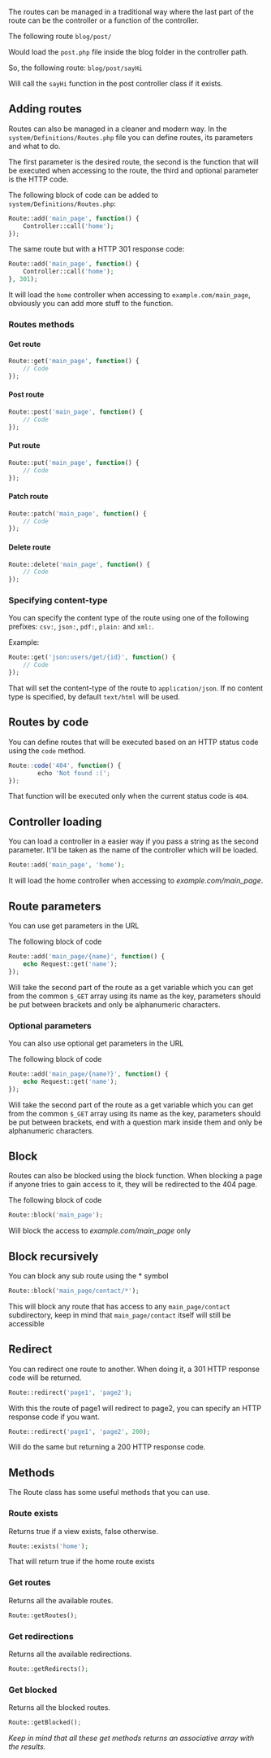 The routes can be managed in a traditional way where the last part of the route can be the controller or a function of the controller.

The following route `blog/post/`

Would load the `post.php` file inside the blog folder in the controller path.

So, the following route: `blog/post/sayHi`

Will call the `sayHi` function in the post controller class if it exists.

## Adding routes

Routes can also be managed in a cleaner and modern way. In the `system/Definitions/Routes.php` file you can define routes, its parameters and what to do.

The first parameter is the desired route, the second is the function that will be executed when accessing to the route, the third and optional parameter is the HTTP code.

The following block of code can be added to `system/Definitions/Routes.php`:

```php
Route::add('main_page', function() {
    Controller::call('home');
});
```

The same route but with a HTTP 301 response code:

```php
Route::add('main_page', function() {
	Controller::call('home');
}, 301);
```

It will load the `home` controller when accessing to `example.com/main_page`, obviously you can add more stuff to the function.

### Routes methods

#### Get route

```php
Route::get('main_page', function() {
	// Code
});
```

#### Post route

```php
Route::post('main_page', function() {
	// Code
});
```

#### Put route

```php
Route::put('main_page', function() {
	// Code
});
```

#### Patch route

```php
Route::patch('main_page', function() {
	// Code
});
```

#### Delete route

```php
Route::delete('main_page', function() {
	// Code
});
```

### Specifying content-type

You can specify the content type of the route using one of the following prefixes: `csv:`, `json:`, `pdf:`, `plain:` and `xml:`.

Example: 

```php
Route::get('json:users/get/{id}', function() {
	// Code
});
```

That will set the content-type of the route to `application/json`. If no content type is specified, by default `text/html` will be used.

## Routes by code

You can define routes that will be executed based on an HTTP status code using the `code` method.

```js
Route::code('404', function() {
        echo 'Not found :(';
});
```

That function will be executed only when the current status code is `404`.

## Controller loading

You can load a controller in a easier way if you pass a string as the second parameter. It'll be taken as the name of the controller which will be loaded.

```php
Route::add('main_page', 'home');
```

It will load the home controller when accessing to _example.com/main_page_.

## Route parameters

You can use get parameters in the URL

The following block of code

```php
Route::add('main_page/{name}', function() {
	echo Request::get('name');
});
```

Will take the second part of the route as a get variable which you can get from the common `$_GET` array using its name as the key, parameters should be put between brackets and only be alphanumeric characters.

### Optional parameters

You can also use optional get parameters in the URL

The following block of code

```php
Route::add('main_page/{name?}', function() {
	echo Request::get('name');
});
```

Will take the second part of the route as a get variable which you can get from the common `$_GET` array using its name as the key, parameters should be put between brackets, end with a question mark inside them and only be alphanumeric characters.

## Block

Routes can also be blocked using the block function. When blocking a page if anyone tries to gain access to it, they will be redirected to the 404 page.

The following block of code

```php
Route::block('main_page');
```

Will block the access to _example.com/main_page_ only

## Block recursively

You can block any sub route using the * symbol

```php
Route::block('main_page/contact/*');
```

This will block any route that has access to any `main_page/contact` subdirectory, keep in mind that `main_page/contact` itself will still be accessible

## Redirect

You can redirect one route to another. When doing it, a 301 HTTP response code will be returned.

```php
Route::redirect('page1', 'page2');
```

With this the route of page1 will redirect to page2, you can specify an HTTP response code if you want.

```php
Route::redirect('page1', 'page2', 200);
```

Will do the same but returning a 200 HTTP response code.

## Methods

The Route class has some useful methods that you can use.

### Route exists

Returns true if a view exists, false otherwise.

```php
Route::exists('home');
```

That will return true if the home route exists

### Get routes

Returns all the available routes.

```php
Route::getRoutes();
```

### Get redirections

Returns all the available redirections.

```php
Route::getRedirects();
```

### Get blocked

Returns all the blocked routes.

```php
Route::getBlocked();
```

_Keep in mind that all these get methods returns an associative array with the results._